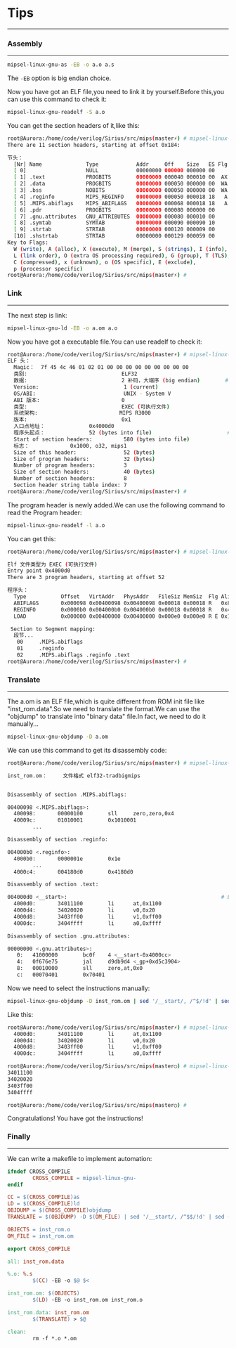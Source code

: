 # Tips
---

### Assembly
---
```sh
mipsel-linux-gnu-as -EB -o a.o a.s
```
The `-EB` option is big endian choice.

Now you have got an ELF file,you need to link it by yourself.Before this,you can use this command to check it:

```sh
mipsel-linux-gnu-readelf -S a.o
```

You can get the section headers of it,like this:
```sh
root@Aurora:/home/code/verilog/Sirius/src/mips(master⚡) # mipsel-linux-gnu-readelf -S a.o                                  1 ↵
There are 11 section headers, starting at offset 0x184:

节头：
  [Nr] Name              Type            Addr     Off    Size   ES Flg Lk Inf Al
  [ 0]                   NULL            00000000 000000 000000 00      0   0  0
  [ 1] .text             PROGBITS        00000000 000040 000010 00  AX  0   0 16
  [ 2] .data             PROGBITS        00000000 000050 000000 00  WA  0   0 16
  [ 3] .bss              NOBITS          00000000 000050 000000 00  WA  0   0 16
  [ 4] .reginfo          MIPS_REGINFO    00000000 000050 000018 18   A  0   0  4
  [ 5] .MIPS.abiflags    MIPS_ABIFLAGS   00000000 000068 000018 18   A  0   0  8
  [ 6] .pdr              PROGBITS        00000000 000080 000000 00      0   0  4
  [ 7] .gnu.attributes   GNU_ATTRIBUTES  00000000 000080 000010 00      0   0  1
  [ 8] .symtab           SYMTAB          00000000 000090 000090 10      9   8  4
  [ 9] .strtab           STRTAB          00000000 000120 000009 00      0   0  1
  [10] .shstrtab         STRTAB          00000000 000129 000059 00      0   0  1
Key to Flags:
  W (write), A (alloc), X (execute), M (merge), S (strings), I (info),
  L (link order), O (extra OS processing required), G (group), T (TLS),
  C (compressed), x (unknown), o (OS specific), E (exclude),
  p (processor specific)
root@Aurora:/home/code/verilog/Sirius/src/mips(master⚡) #
```

### Link
---
The next step is link:
```sh
mipsel-linux-gnu-ld -EB -o a.om a.o
```
Now you have got a executable file.You can use readelf to check it:
```sh
root@Aurora:/home/code/verilog/Sirius/src/mips(master⚡) # mipsel-linux-gnu-readelf -h inst_rom.om
ELF 头：
  Magic：  7f 45 4c 46 01 02 01 00 00 00 00 00 00 00 00 00
  类别:                              ELF32
  数据:                              2 补码，大端序 (big endian)        # Make sure that it is big endian
  Version:                           1 (current)
  OS/ABI:                            UNIX - System V
  ABI 版本:                          0
  类型:                              EXEC (可执行文件)
  系统架构:                          MIPS R3000
  版本:                              0x1
  入口点地址：              0x4000d0
  程序头起点：              52 (bytes into file)                        # New data from a.o
  Start of section headers:          580 (bytes into file)
  标志：             0x1000, o32, mips1
  Size of this header:               52 (bytes)
  Size of program headers:           32 (bytes)
  Number of program headers:         3
  Size of section headers:           40 (bytes)
  Number of section headers:         8
  Section header string table index: 7
root@Aurora:/home/code/verilog/Sirius/src/mips(master⚡) #
```
The program header is newly added.We can use the following command to read the Program header:

```sh
mipsel-linux-gnu-readelf -l a.o
```

You can get this:

```sh
root@Aurora:/home/code/verilog/Sirius/src/mips(master⚡) # mipsel-linux-gnu-readelf -l inst_rom.om

Elf 文件类型为 EXEC (可执行文件)
Entry point 0x4000d0
There are 3 program headers, starting at offset 52

程序头：
  Type           Offset   VirtAddr   PhysAddr   FileSiz MemSiz  Flg Align
  ABIFLAGS       0x000098 0x00400098 0x00400098 0x00018 0x00018 R   0x8
  REGINFO        0x0000b0 0x004000b0 0x004000b0 0x00018 0x00018 R   0x4
  LOAD           0x000000 0x00400000 0x00400000 0x000e0 0x000e0 R E 0x10000

 Section to Segment mapping:
  段节...
   00     .MIPS.abiflags
   01     .reginfo
   02     .MIPS.abiflags .reginfo .text
root@Aurora:/home/code/verilog/Sirius/src/mips(master⚡) #
```

### Translate 
---
The a.om is an ELF file,which is quite different from ROM init file like "inst_rom.data".So we need to translate the format.We can use the "objdump" to translate into "binary data" file.In fact, we need to do it manually...

```sh
mipsel-linux-gnu-objdump -D a.om
```
We can use this command to get its disassembly code:
```sh
root@Aurora:/home/code/verilog/Sirius/src/mips(master⚡) # mipsel-linux-gnu-objdump -D inst_rom.om                                                                      1 ↵

inst_rom.om：     文件格式 elf32-tradbigmips


Disassembly of section .MIPS.abiflags:

00400098 <.MIPS.abiflags>:
  400098:       00000100        sll     zero,zero,0x4
  40009c:       01010001        0x1010001
        ...

Disassembly of section .reginfo:

004000b0 <.reginfo>:
  4000b0:       0000001e        0x1e
        ...
  4000c4:       004180d0        0x4180d0

Disassembly of section .text:

004000d0 <__start>:                                                 # Look! We can see the instructions!
  4000d0:       34011100        li      at,0x1100
  4000d4:       34020020        li      v0,0x20
  4000d8:       3403ff00        li      v1,0xff00
  4000dc:       3404ffff        li      a0,0xffff

Disassembly of section .gnu.attributes:

00000000 <.gnu.attributes>:
   0:   41000000        bc0f    4 <__start-0x4000cc>
   4:   0f676e75        jal     d9db9d4 <_gp+0xd5c3904>
   8:   00010000        sll     zero,at,0x0
   c:   00070401        0x70401
```

Now we need to select the instructions manually:

```sh
mipsel-linux-gnu-objdump -D inst_rom.om | sed '/__start/, /^$/!d' | sed -n '1,/^$/p' | sed  '/start/d | awk -F " " '{print $2}'
```

Like this:
```sh
root@Aurora:/home/code/verilog/Sirius/src/mips(master⚡) # mipsel-linux-gnu-objdump -D inst_rom.om | sed '/__start/, /^$/!d' | sed -n '1,/^$/p' | sed  '/start/d'
  4000d0:       34011100        li      at,0x1100
  4000d4:       34020020        li      v0,0x20
  4000d8:       3403ff00        li      v1,0xff00
  4000dc:       3404ffff        li      a0,0xffff

root@Aurora:/home/code/verilog/Sirius/src/mips(master○) # mipsel-linux-gnu-objdump -D inst_rom.om | sed '/__start/, /^$/!d' | sed -n '1,/^$/p' | sed  '/start/d' | awk -F " " '{print $2}'
34011100
34020020
3403ff00
3404ffff

root@Aurora:/home/code/verilog/Sirius/src/mips(master○) # 

```

Congratulations! You have got the instructions!

### Finally
---
We can write a makefile to implement automation:

```makefile
ifndef CROSS_COMPILE
        CROSS_COMPILE = mipsel-linux-gnu-
endif

CC = $(CROSS_COMPILE)as
LD = $(CROSS_COMPILE)ld
OBJDUMP = $(CROSS_COMPILE)objdump
TRANSLATE = $(OBJDUMP) -D $(OM_FILE) | sed '/__start/, /^$$/!d' | sed -n '1,/^$$/p' | sed  '/start/d' | awk -F " " '{print $$2}'

OBJECTS = inst_rom.o
OM_FILE = inst_rom.om

export CROSS_COMPILE

all: inst_rom.data

%.o: %.s
        $(CC) -EB -o $@ $<

inst_rom.om: $(OBJECTS)
        $(LD) -EB -o inst_rom.om inst_rom.o

inst_rom.data: inst_rom.om
        $(TRANSLATE) > $@

clean:
        rm -f *.o *.om
```

